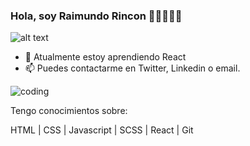 ### Hola, soy Raimundo Rincon 👋🏻👨🏻‍💻
![alt text](https://www.codewars.com/users/REXrg/badges/large)

<!--
**rexdev08/rexdev08** is a ✨ _special_ ✨ repository because its `README.md` (this file) appears on your GitHub profile.

Here are some ideas to get you started:

- 🔭 I’m currently working on ...

- 👯 I’m looking to collaborate on ...
- 🤔 I’m looking for help with ...
- 💬 Ask me about ...

- 😄 Pronouns: ...
- ⚡ Fun fact: ...
-->


- 🌱 Atualmente estoy aprendiendo React 
- 📫 Puedes contactarme en Twitter, Linkedin o email.

![coding](https://user-images.githubusercontent.com/101665808/195746743-c3f64ae4-34ae-46f0-85d6-1aaffb506734.gif)


Tengo conocimientos sobre:

HTML | CSS | Javascript | SCSS | React | Git
